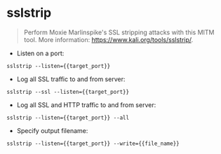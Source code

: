 # sslstrip

> Perform Moxie Marlinspike's SSL stripping attacks with this MITM tool.
> More information: <https://www.kali.org/tools/sslstrip/>.

- Listen on a port:

`sslstrip --listen={{target_port}}`

- Log all SSL traffic to and from server:

`sslstrip --ssl --listen={{target_port}}`

- Log all SSL and HTTP traffic to and from server:

`sslstrip --listen={{target_port}} --all`

- Specify output filename:

`sslstrip --listen={{target_port}} --write={{file_name}}`
